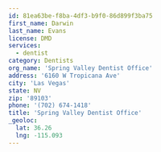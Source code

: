 ```yaml
---
id: 81ea63be-f8ba-4df3-b9f0-86d899f3ba75
first_name: Darwin
last_name: Evans
license: DMD
services:
  - dentist
category: Dentists
org_name: 'Spring Valley Dentist Office'
address: '6160 W Tropicana Ave'
city: 'Las Vegas'
state: NV
zip: '89103'
phone: '(702) 674-1418'
title: 'Spring Valley Dentist Office'
_geoloc:
  lat: 36.26
  lng: -115.093
---
```

